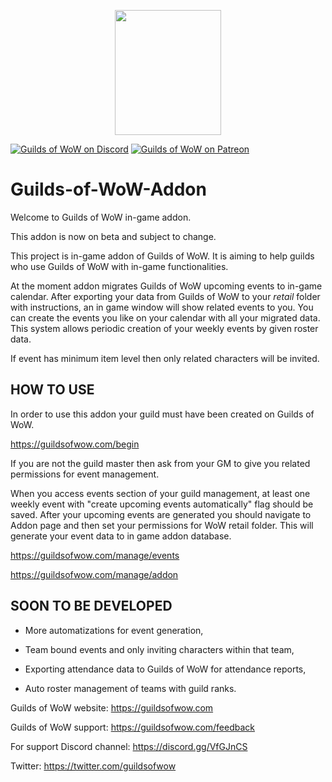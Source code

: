<p align="center">
  <img src="https://guildsofwow.com/assets/images/guilds-of-wow-logo.png" width="170" height="200" />
</p>

[![Guilds of WoW on Discord](https://img.shields.io/static/v1?label=Discord&message=GoW&color=7289DA)](https://discord.gg/VfGJnCS) 
[![Guilds of WoW on Patreon](https://img.shields.io/static/v1?label=Patreon&message=GoW&color=f96854)](https://www.patreon.com/guildsofwow) 

# Guilds-of-WoW-Addon
Welcome to Guilds of WoW in-game addon.

This addon is now on beta and subject to change.


This project is in-game addon of Guilds of WoW. It is aiming to help guilds who use Guilds of WoW with in-game functionalities.
 

At the moment addon migrates Guilds of WoW upcoming events to in-game calendar. After exporting your data from Guilds of WoW to your _retail_ folder with instructions, an in game window will show related events to you. You can create the events you like on your calendar with all your migrated data. This system allows periodic creation of your weekly events by given roster data.


If event has minimum item level then only related characters will be invited.
 

## HOW TO USE

In order to use this addon your guild must have been created on Guilds of WoW.
 

https://guildsofwow.com/begin

If you are not the guild master then ask from your GM to give you related permissions for event management.

When you access events section of your guild management, at least one weekly event with "create upcoming events automatically" flag should be saved. After your upcoming events are generated you should navigate to Addon page and then set your permissions for WoW retail folder. This will generate your event data to in game addon database. 

https://guildsofwow.com/manage/events

https://guildsofwow.com/manage/addon

## SOON TO BE DEVELOPED

- More automatizations for event generation,

- Team bound events and only inviting characters within that team,

- Exporting attendance data to Guilds of WoW for attendance reports,

- Auto roster management of teams with guild ranks.

 

Guilds of WoW website: https://guildsofwow.com

Guilds of WoW support: https://guildsofwow.com/feedback

For support Discord channel: https://discord.gg/VfGJnCS

Twitter: https://twitter.com/guildsofwow
